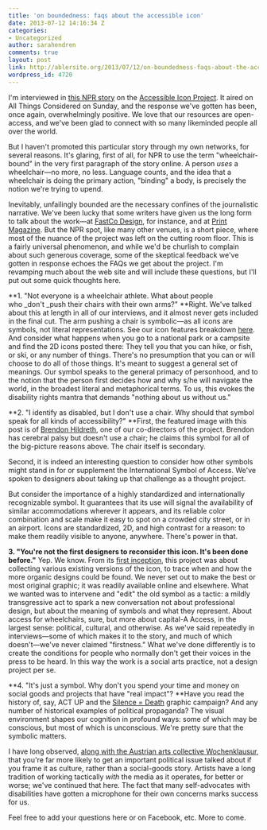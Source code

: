 ```yaml
---
title: 'on boundedness: faqs about the accessible icon'
date: 2013-07-12 14:16:34 Z
categories:
- Uncategorized
author: sarahendren
comments: true
layout: post
link: http://ablersite.org/2013/07/12/on-boundedness-faqs-about-the-accessible-icon/
wordpress_id: 4720
---
```


I'm interviewed in [this NPR story](http://www.npr.org/2013/07/07/189523504/new-handicapped-sign-rolls-into-new-york-city) on the [Accessible Icon Project](http://www.accessibleicon.org/). It aired on All Things Considered on Sunday, and the response we've gotten has been, once again, overwhelmingly positive. We love that our resources are open-access, and we've been glad to connect with so many likeminded people all over the world.

But I haven't promoted this particular story through my own networks, for several reasons. It's glaring, first of all, for NPR to use the term "wheelchair-bound" in the very first paragraph of the story online. A person _uses_ a wheelchair—no more, no less. Language counts, and the idea that a wheelchair is doing the primary action, "binding" a body, is precisely the notion we're trying to upend.

Inevitably, unfailingly bounded are the necessary confines of the journalistic narrative. We've been lucky that some writers have given us the long form to talk about the work—at [FastCo Design](http://www.fastcodesign.com/1672754/how-a-guerrilla-art-project-gave-birth-to-nycs-new-wheelchair-symbol#1), for instance, and at [Print Magazine](http://www.printmag.com/logo-design/isotype-disability-logo/). But the NPR spot, like many other venues, is a short piece, where most of the nuance of the project was left on the cutting room floor. This is a fairly universal phenomenon, and while we'd be churlish to complain about such generous coverage, some of the skeptical feedback we've gotten in response echoes the FAQs we get about the project. I'm revamping much about the web site and will include these questions, but I'll put out some quick thoughts here.

**1. "Not everyone is a wheelchair athlete. What about people who _don't _push their chairs with their own arms?" **Right. We've talked about this at length in all of our interviews, and it almost never gets included in the final cut. The arm pushing a chair is symbolic—as all icons are symbols, not literal representations. See our icon features breakdown [here](http://www.accessibleicon.org/icon.html). And consider what happens when you go to a national park or a campsite and find the 2D icons posted there: They tell you that you can hike, or fish, or ski, or any number of things. There's no presumption that you can or will choose to do all of those things. It's meant to suggest a general set of meanings. Our symbol speaks to the general primacy of personhood, and to the notion that the person first decides how and why s/he will navigate the world, in the broadest literal and metaphorical terms. To us, this evokes the disability rights mantra that demands "nothing about us without us."

**2. "I identify as disabled, but I don't use a chair. Why should that symbol speak for all kinds of accessibility?" **First, the featured image with this post is of [Brendon Hildreth](http://charlotte.news14.com/content/top_stories/693101/movement-works-to-bring-new-look-to-handicap-parking-icon), one of our co-directors of the project. Brendon has cerebral palsy but doesn't use a chair; he claims this symbol for all of the big-picture reasons above. The chair itself is secondary.

Second, it is indeed an interesting question to consider how other symbols might stand in for or supplement the International Symbol of Access. We've spoken to designers about taking up that challenge as a thought project.

But consider the importance of a highly standardized and internationally recognizable symbol. It guarantees that its use will signal the availability of similar accommodations wherever it appears, and its reliable color combination and scale make it easy to spot on a crowded city street, or in an airport. Icons are standardized, 2D, and high contrast for a reason: to make them readily visible to anyone, anywhere. There's power in that.

**3. "You're not the first designers to reconsider this icon. It's been done before."** Yep. We know. From its [first inception](http://ablersite.org/2010/03/29/ongoing-public-signs/), this project was about collecting various existing versions of the icon, to trace when and how the more organic designs could be found. We never set out to make the best or most original graphic; it was readily available online and elsewhere. What we wanted was to intervene and "edit" the old symbol as a tactic: a mildly transgressive act to spark a new conversation not about professional design, but about the meaning of symbols and what they represent. About access for wheelchairs, sure, but more about capital-A Access, in the largest sense: political, cultural, and otherwise. As we've said repeatedly in interviews—some of which makes it to the story, and much of which doesn't—we've never claimed "firstness." What we've done differently is to create the conditions for people who normally don't get their voices in the press to be heard. In this way the work is a social arts practice, not a design project per se.

**4. "It's just a symbol. Why don't you spend your time and money on social goods and projects that have "real impact"? **Have you read the history of, say, ACT UP and the [Silence = Death](http://backspace.com/notes/2003/04/silence-death.php) graphic campaign? And any number of historical examples of political propaganda? The visual environment shapes our cognition in profound ways: some of which may be conscious, but most of which is unconscious. We're pretty sure that the symbolic matters.

I have long observed, [along with the Austrian arts collective Wochenklausur](http://www.wochenklausur.at/faq_detail.php?lang=en&id=17), that you're far more likely to get an important political issue talked about if you frame it as culture, rather than a social-goods story. Artists have a long tradition of working tactically _with_ the media as it operates, for better or worse; we've continued that here. The fact that many self-advocates with disabilities have gotten a microphone for their own concerns marks success for us.

Feel free to add your questions here or on Facebook, etc. More to come.
